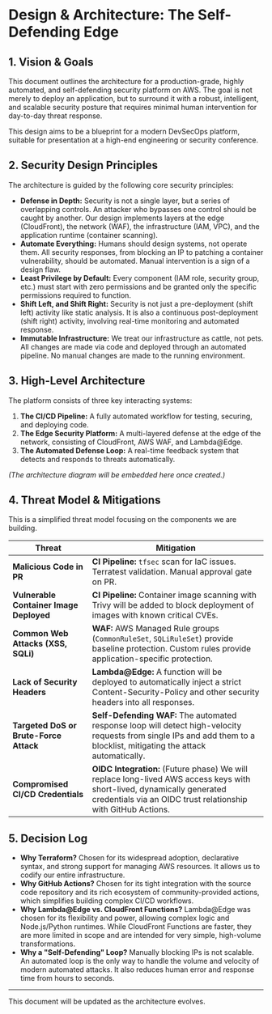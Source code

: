 # Design & Architecture: The Self-Defending Edge

## 1. Vision & Goals

This document outlines the architecture for a production-grade, highly automated, and self-defending security platform on AWS. The goal is not merely to deploy an application, but to surround it with a robust, intelligent, and scalable security posture that requires minimal human intervention for day-to-day threat response.

This design aims to be a blueprint for a modern DevSecOps platform, suitable for presentation at a high-end engineering or security conference.

## 2. Security Design Principles

The architecture is guided by the following core security principles:

*   **Defense in Depth:** Security is not a single layer, but a series of overlapping controls. An attacker who bypasses one control should be caught by another. Our design implements layers at the edge (CloudFront), the network (WAF), the infrastructure (IAM, VPC), and the application runtime (container scanning).
*   **Automate Everything:** Humans should design systems, not operate them. All security responses, from blocking an IP to patching a container vulnerability, should be automated. Manual intervention is a sign of a design flaw.
*   **Least Privilege by Default:** Every component (IAM role, security group, etc.) must start with zero permissions and be granted only the specific permissions required to function.
*   **Shift Left, and Shift Right:** Security is not just a pre-deployment (shift left) activity like static analysis. It is also a continuous post-deployment (shift right) activity, involving real-time monitoring and automated response.
*   **Immutable Infrastructure:** We treat our infrastructure as cattle, not pets. All changes are made via code and deployed through an automated pipeline. No manual changes are made to the running environment.

## 3. High-Level Architecture

The platform consists of three key interacting systems:
1.  **The CI/CD Pipeline:** A fully automated workflow for testing, securing, and deploying code.
2.  **The Edge Security Platform:** A multi-layered defense at the edge of the network, consisting of CloudFront, AWS WAF, and Lambda@Edge.
3.  **The Automated Defense Loop:** A real-time feedback system that detects and responds to threats automatically.

*(The architecture diagram will be embedded here once created.)*

## 4. Threat Model & Mitigations

This is a simplified threat model focusing on the components we are building.

| Threat                                      | Mitigation                                                                                                                                                             |
| ------------------------------------------- | ---------------------------------------------------------------------------------------------------------------------------------------------------------------------- |
| **Malicious Code in PR**                    | **CI Pipeline:** `tfsec` scan for IaC issues. Terratest validation. Manual approval gate on PR.                                                                        |
| **Vulnerable Container Image Deployed**     | **CI Pipeline:** Container image scanning with Trivy will be added to block deployment of images with known critical CVEs.                                              |
| **Common Web Attacks (XSS, SQLi)**          | **WAF:** AWS Managed Rule groups (`CommonRuleSet`, `SQLiRuleSet`) provide baseline protection. Custom rules provide application-specific protection.                        |
| **Lack of Security Headers**                | **Lambda@Edge:** A function will be deployed to automatically inject a strict Content-Security-Policy and other security headers into all responses.                    |
| **Targeted DoS or Brute-Force Attack**      | **Self-Defending WAF:** The automated response loop will detect high-velocity requests from single IPs and add them to a blocklist, mitigating the attack automatically. |
| **Compromised CI/CD Credentials**           | **OIDC Integration:** (Future phase) We will replace long-lived AWS access keys with short-lived, dynamically generated credentials via an OIDC trust relationship with GitHub Actions. |

## 5. Decision Log

*   **Why Terraform?** Chosen for its widespread adoption, declarative syntax, and strong support for managing AWS resources. It allows us to codify our entire infrastructure.
*   **Why GitHub Actions?** Chosen for its tight integration with the source code repository and its rich ecosystem of community-provided actions, which simplifies building complex CI/CD workflows.
*   **Why Lambda@Edge vs. CloudFront Functions?** Lambda@Edge was chosen for its flexibility and power, allowing complex logic and Node.js/Python runtimes. While CloudFront Functions are faster, they are more limited in scope and are intended for very simple, high-volume transformations.
*   **Why a "Self-Defending" Loop?** Manually blocking IPs is not scalable. An automated loop is the only way to handle the volume and velocity of modern automated attacks. It also reduces human error and response time from hours to seconds.

---
This document will be updated as the architecture evolves.
